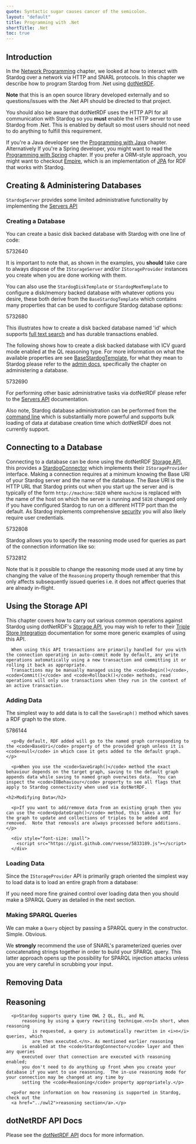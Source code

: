 ```yaml
---
quote: Syntactic sugar causes cancer of the semicolon.
layout: "default"
title: Programming with .Net
shortTitle: .Net
toc: true
---
```


## Introduction

In the [Network Programming](../network/) chapter, we looked at 
how to interact with Stardog over a network via HTTP and SNARL
protocols.  In this chapter we describe how to program Stardog 
from .Net using [dotNetRDF][].

**Note** that this is an open source library developed externally
and so questions/issues with the .Net API should be directed to
that project.

You should also be aware that dotNetRDF uses the HTTP API for all
communication with Stardog so you <strong>must</strong> enable 
the HTTP server to use Stardog from .Net.  This is enabled by 
default so most users should not need to do anything to fulfill
this requirement.

[dotNetRDF]: http://www.dotnetrdf.org

If you're a Java developer see the [Programming with Java](../java)
chapter.  Alternatively If you're a Spring developer, you might want
to read the [Programming with Spring](../spring) chapter.  If you 
prefer a ORM-style approach, you might want to checkout 
[Empire](https://github.com/mhgrove/Empire), which is an implementation
of [JPA](http://www.oracle.com/technetwork/java/javaee/tech/persistence-jsp-140049.html) 
for RDF that works with Stardog.

## Creating & Administering Databases

`StardogServer` provides some limited administrative functionality by
implementing the [Servers API][]

[Servers API]: https://bitbucket.org/dotnetrdf/dotnetrdf/wiki/UserGuide/Storage/Servers

### Creating a Database

You can create a basic disk backed database with Stardog with one line of code:

<gist>5732640</gist>

It is important to note that, as shown in the examples, you **should** take care
to always dispose of the `IStorageServer` and/or `IStorageProvider` instances you
create when you are done working with them.

You can also use the `StardogDiskTemplate` or `StardogMemTemplate` to configure a 
disk/memory backed database with whatever options you desire, these both derive 
from the `BaseStardogTemplate` which contains many properties that can be used 
to configure Stardog database options:

<gist>5732680</gist>

This illustrates how to create a disk backed database named 'id' which supports 
[full text search](../using/#sd-Searching) and has durable transactions
enabled.

The following shows how to create a disk backed database with ICV guard mode enabled
 at the QL reasoning type.  For more information on what the available
properties are see [BaseStardogTemplate](http://www.dotnetrdf.org/api/index.asp?Topic=VDS.RDF.Storage.Management.Provisioning.Stardog.BaseStardogTemplate),
for what they mean to Stardog please refer to the [admin docs](../admin/), 
specifically the chapter on administering a database.

<gist>5732690</gist>

For performing other basic administrative tasks via dotNetRDF please refer to the
[Servers API][] documentation.

Also note, Stardog database administration can be performed from the 
[command line](../admin/) which is substantially more powerful and 
supports bulk loading of data at database creation time which 
dotNetRDF does not currently support.

## Connecting to a Database

Connecting to a database can be done using the dotNetRDF [Storage API][],
this provides a [StardogConnector](http://www.dotnetrdf.org/api/index.asp?Topic=VDS.RDF.Storage.StardogConnector)
which implements their `IStorageProvider` interface.  Making a connection
requires at a minimum knowing the Base URI of your Stardog server and the 
name of the database.  The Base URI is the HTTP URL that Stardog prints 
out when you start up the server and is typically of the form `http://machine:5820`
where `machine` is replaced with the name of the host on which the server
is running and `5820` changed only if you have configured Stardog to run 
on a different HTTP port than the default.  As Stardog implements comprehensive 
[security](../security/) you will also likely require user credentials.

[Storage API]: https://bitbucket.org/dotnetrdf/dotnetrdf/wiki/UserGuide/Storage%20API

<gist>5732808</gist>

Stardog allows you to specify the reasoning mode used for queries as part of
the connection information like so:

<gist>5732812</gist>
  
Note that is it possible to change the reasoning mode used at any time by
changing the value of the `Reasoning` property though remember that this 
only affects subsequently issued queries i.e. it does not affect queries
that are already in-flight.

## Using the Storage API

This chapter covers how to carry out various common operations against Stardog using dotNetRDF's <a href="https://bitbucket.org/dotnetrdf/dotnetrdf/wiki/UserGuide/Storage%20API">Storage API</a>, you may wish to refer to their <a href="https://bitbucket.org/dotnetrdf/dotnetrdf/wiki/UserGuide/Triple%20Store%20Integration">Triple Store Integration</a> documentation for some more generic examples of using this API.
  
      When using this API transactions are primarily handled for you with the connection operating in auto-commit mode by default, any write operations automatically using a new transaction and committing it or rolling it back as appropriate.
      Transactions may be manually managed using the <code>Begin()</code>, <code>Commit()</code> and <code>Rollback()</code> methods, read operations will only use transactions when they run in the context of an active transaction.

### Adding Data
  

The simplest way to add data is to call the <code>SaveGraph()</code> method which saves a RDF graph to the store.

<gist>5786144</gist>

	  <p>By default, RDF added will go to the named graph corresponding to the <code>BaseUri</code> property of the provided graph unless it is <code>null</code> in which case it gets added to the default graph.</p>
	  
	  <p>When you use the <code>SaveGraph()</code> method the exact behaviour depends on the target graph, saving to the default graph appends data while saving to named graph overwites data.  You can inspect the <code>IOBehaviour</code> property to see all flags that apply to Stardog connectivity when used via dotNetRDF.
	  
	<h2>Modifying Data</h2>
	  
	  <p>If you want to add/remove data from an existing graph then you can use the <code>UpdateGraph()</code> method, this takes a URI for the graph to update and collections of triples to be added and removed.  Note that removals are always processed before additions.</p>
	  
	  <div style="font-size: small">
	    <script src="https://gist.github.com/rvesse/5833189.js"></script>
	  </div>
	  
### Loading Data
  
  <p>
    Since the <code>IStorageProvider</code> API is primarily graph oriented the simplest way to load data is to load an entire graph from a database:
  </p>
  
  <div style="font-size: small">
  	<script src="https://gist.github.com/rvesse/5786161.js"></script>
  </div>
  
  <p>
    If you need more fine grained control over loading data then you should make a SPARQL Query as detailed in the next section.
  </p>

### Making SPARQL Queries

  

  <div style="font-size: small">
    <!-- TODO: Gist for SparqlParameterizedString -->
  </div>

  <p>We can make a <code>Query</code> object by passing a SPARQL query in the constructor. Simple. Obvious.</p>

  <!-- TODO Write up making queries -->

  <p>We <b>strongly</b> recommend the use of SNARL's parameterized queries over concatenating strings together in order to build your SPARQL query.  This latter
      approach opens up the possibility for SPARQL injection attacks unless you are very careful in scrubbing your input.</p>

  <h2>Removing Data</h2>

  <div style="font-size: small">
    <!-- TODO: Gist for DeleteGraph() -->
  </div>

  <!-- TODO: Write up removing data using UpdateGraph() -->

  <h2>Reasoning</h2>

	  <p>Stardog supports query time OWL 2 QL, EL, and RL
		  reasoning by using a query rewriting technique.<n>In short, when reasoning
			  is requested, a query is automatically rewritten in <i>n</i> queries, which
			  are then executed.</n>. As mentioned earlier reasoning
		  is enabled at the <code>StardogConnector</code> layer and then any queries
		  executed over that connection are executed with reasoning enabled;
		  you don't need to do anything up front when you create your database if you want to use reasoning.  The in-use reasoning mode for your connection may be changed at any time by
		  setting the <code>Reasoning</code> property appropriately.</p>

	  <p>For more information on how reasoning is supported in Stardog, check out the
	  <a href="../owl2">reasoning section</a>.</p>
	  
  <h2>dotNetRDF API Docs</h2>

  <p>Please see the <a href="http://www.dotnetrdf.org/api/">dotNetRDF API</a> docs for more
information.</p>